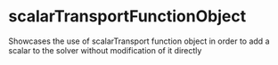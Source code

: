 # scalarTransportFunctionObject
Showcases the use of scalarTransport function object in order to add a scalar to the solver without modification of it directly
